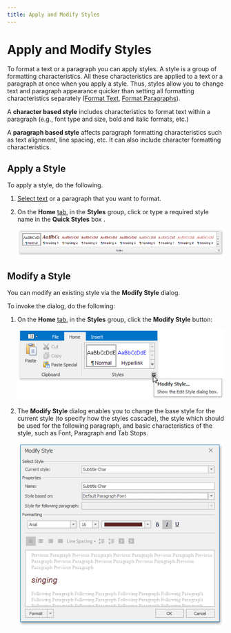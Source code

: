 ```yaml
---
title: Apply and Modify Styles
---
```

# Apply and Modify Styles
To format a text or a paragraph you can apply styles. A style is a group of formatting characteristics. All these characteristics are applied to a text or a paragraph at once when you apply a style. Thus, styles allow you to change text and paragraph appearance quicker than setting all formatting characteristics separately ([Format Text](format-text.md), [Format Paragraphs](format-paragraphs.md)).

A **character based style** includes characteristics to format text within a paragraph (e.g., font type and size,  bold and italic formats, etc.)

A **paragraph based style** affects paragraph formatting characteristics such as text alignment, line spacing, etc. It can also include character formatting characteristics.

## Apply a Style
To apply a style, do the following.
1. [Select text](../text-editing/select-text.md) or a paragraph that you want to format.
2. On the **Home** [ tab](../text-editor-ui/ribbon-interface.md), in the **Styles** group, click or type a required style name in the **Quick Styles** box .
	
	![RTESelectStyle](../../../images/img121316.png)

## Modify a Style
You can modify an existing style via the **Modify Style** dialog.

To invoke the dialog, do the following:
1. On the **Home** [ tab](../text-editor-ui/ribbon-interface.md), in the **Styles** group, click the **Modify Style** button:
	
	![RTEModifyStylesButton](../../../images/img121318.png)
2. The **Modify Style** dialog enables you to change the base style for the current style (to specify how the styles cascade), the style which should be used for the following paragraph, and basic characteristics of the style, such as Font, Paragraph and Tab Stops.
	
	![RTEModifyStyleMenu](../../../images/img121317.png)